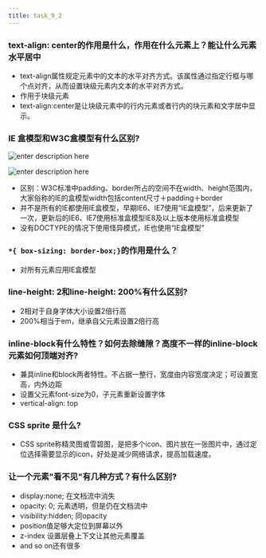 ```yaml
---
title: task_9_2
---
```

### text-align: center的作用是什么，作用在什么元素上？能让什么元素水平居中

 - text-align属性规定元素中的文本的水平对齐方式。该属性通过指定行框与哪个点对齐，从而设置块级元素内文本的水平对齐方式。
 - 作用于块级元素
 - text-align:center是让块级元素中的行内元素或者行内的块元素和文字居中显示。

### IE 盒模型和W3C盒模型有什么区别?
![enter description here][1]

![enter description here][2]
 - 区别：W3C标准中padding、border所占的空间不在width、height范围内，大家俗称的IE的盒模型width包括content尺寸＋padding＋border
 - 并不是所有的IE都使用IE盒模型，早期IE6、IE7使用“IE盒模型”，后来更新了一次，更新后的IE6、IE7使用标准盒模型IE8及以上版本使用标准盒模型
 - 没有DOCTYPE的情况下使用怪异模式，IE也使用“IE盒模型”

### `*{ box-sizing: border-box;}`的作用是什么？
 - 对所有元素应用IE盒模型

### line-height: 2和line-height: 200%有什么区别?

 - 2相对于自身字体大小设置2倍行高
 - 200%相当于em，继承自父元素设置2倍行高

### inline-block有什么特性？如何去除缝隙？高度不一样的inline-block元素如何顶端对齐?

 - 兼具inline和block两者特性。不占据一整行，宽度由内容宽度决定；可设置宽高，内外边距
 - 设置父元素font-size为0，子元素重新设置字体
 - vertical-align: top

### CSS sprite 是什么?

 - CSS sprite称精灵图或雪碧图，是把多个icon、图片放在一张图片中，通过定位选择需要显示的icon，好处是减少网络请求，提高加载速度。

### 让一个元素"看不见"有几种方式？有什么区别?

 - display:none; 在文档流中消失
 - opacity: 0; 元素透明，但是仍在文档流中
 - visibility:hidden; 同opacity
 - position值足够大定位到屏幕以外
 - z-index 设置层叠上下文让其他元素覆盖
 - and so on还有很多

  [1]: http://lsly1989.qiniudn.com/201503151.JPG
  [2]: http://lsly1989.qiniudn.com/201503152.JPG